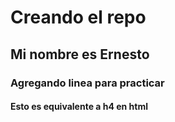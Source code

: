# Creando el repo 
## Mi nombre es Ernesto
### Agregando linea para practicar
#### Esto es equivalente a h4 en html